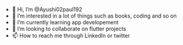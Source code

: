 - 👋 Hi, I’m @Ayushi02paul192
- 👀 I’m interested in a lot of things such as books, coding and so on
- 🌱 I’m currently learning app developement
- 💞️ I’m looking to collaborate on flutter projects
- 📫 How to reach me through LinkedIn or twitter

<!---
Ayushi02paul192/Ayushi02paul192 is a ✨ special ✨ repository because its `README.md` (this file) appears on your GitHub profile.
You can click the Preview link to take a look at your changes.
--->
